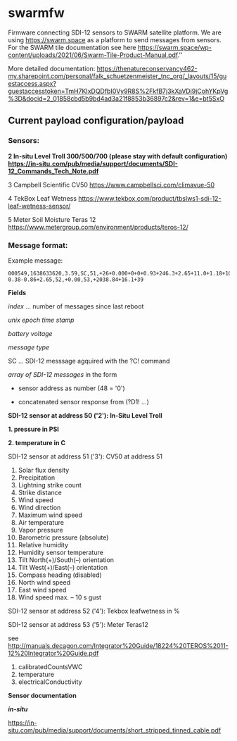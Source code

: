 # swarmfw

Firmware connecting SDI-12 sensors to SWARM satellite platform. We are using https://swarm.space as a platform to send messages from sensors. For the SWARM tile documentation see here https://swarm.space/wp-content/uploads/2021/06/Swarm-Tile-Product-Manual.pdf.''

More detailed documentation: https://thenatureconservancy462-my.sharepoint.com/personal/falk_schuetzenmeister_tnc_org/_layouts/15/guestaccess.aspx?guestaccesstoken=TmH7KIxDQDfbI0Vy9R8S%2FkfB7j3kXaVDi9jCohYKpVg%3D&docid=2_01858cbd5b9bd4ad3a21f8853b36897c2&rev=1&e=bt5SxO

## Current payload configuration/payload

### Sensors:

**2 In-situ Level Troll 300/500/700 (please stay with default configuration) https://in-situ.com/pub/media/support/documents/SDI-12_Commands_Tech_Note.pdf**

3 Campbell Scientific CV50 https://www.campbellsci.com/climavue-50

4 TekBox Leaf Wetness https://www.tekbox.com/product/tbslws1-sdi-12-leaf-wetness-sensor/

5 Meter Soil Moisture Teras 12 https://www.metergroup.com/environment/products/teros-12/

### Message format:

Example message:

```
000549,1638633620,3.59,SC,51,+26+0.000+0+0+0.93+246.3+2.65+11.0+1.18+100.83+0.900+10.8+0.2+1.7+0-0.38-0.86+2.65,52,+0.00,53,+2038.84+16.1+39
```

**Fields**

*index* ... number of messages since last reboot

*unix epoch time stamp*

*battery voltage*

*message type*

  SC ... SDI-12 messsage agquired with the ?C! command

*array of SDI-12 messages* in the form

   - sensor address as number (48 = '0')
   
   - concatenated sensor response from (?D1! ...)

**SDI-12 sensor at address 50 ('2'): In-Situ Level Troll**

**1. pressure in PSI**
  
**2. temperature in C**

SDI-12 sensor at address 51 ('3'): CV50 at address 51

  1. Solar flux density
  2. Precipitation
  3. Lightning strike count
  4. Strike distance
  5. Wind speed
  6. Wind direction
  7. Maximum wind speed
  8. Air temperature
  9. Vapor pressure
  10. Barometric pressure (absolute)
  11. Relative humidity
  12. Humidity sensor temperature
  13. Tilt North(+)/South(–) orientation
  14. Tilt West(+)/East(–) orientation
  15. Compass heading (disabled)
  16. North wind speed
  17. East wind speed
  18. Wind speed max. – 10 s gust
 
SDI-12 sensor at address 52 ('4'): Tekbox leafwetness in %

SDI-12 sensor at address 53 ('5'): Meter Teras12

see http://manuals.decagon.com/Integrator%20Guide/18224%20TEROS%2011-12%20Integrator%20Guide.pdf

 1. calibratedCountsVWC
 2. temperature
 3. electricalConductivity

**Sensor documentation**

***in-situ***

https://in-situ.com/pub/media/support/documents/short_stripped_tinned_cable.pdf

